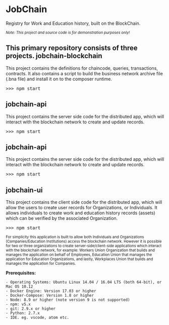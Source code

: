 JobChain
===================
Registry for Work and Education history, built on the BlockChain.

<small>*Note: This project and source code is for demonstration purposes only!*</small>

This primary repository consists of three projects.
jobchain-blockchain
-------------
This project contains the definitions for chaincode, queries, transactions, contracts. It also contains a script to build the business network archive file (.bna file) and install it on to the composer runtime. 
<pre>
>>> npm start
</pre>

jobchain-api
-------------
This project contains the server side code for the distributed app, which will interact with the blockchain network to create and update records. 
<pre>
>>> npm start
</pre>

jobchain-api
-------------
This project contains the server side code for the distributed app, which will interact with the blockchain network to create and update records. 
<pre>
>>> npm start
</pre>

jobchain-ui
-------------
This project contains the client side code for the distributed app, which will allow the users to create user records for Organizations, or Individuals. It allows individuals to create work and education history records (assets) which can be verified by the associated Organization. 
<pre>
>>> npm start
</pre>

<small>For simplicity this application is built to allow both Individuals and Organizations (Companies/Education Institutions) access the blockchain network. However it is possible for two or three organizations to create server-side/client-side applications which interact with the blockchain network, for example: Workers Union Organization that builds and manages the application on behalf of Employees, Education Union that manages the application for Education Organizations, and lastly, Workplaces Union that builds and manages the application for Companies.</small>

<b>Prerequisites:</b>

    - Operating Systems: Ubuntu Linux 14.04 / 16.04 LTS (both 64-bit), or Mac OS 10.12
    - Docker Engine: Version 17.03 or higher
    - Docker-Compose: Version 1.8 or higher
    - Node: 8.9 or higher (note version 9 is not supported)
    - npm: v5.x
    - git: 2.9.x or higher
    - Python: 2.7.x
    - IDE. eg. vscode, atom etc.
